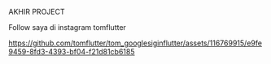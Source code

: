 AKHIR PROJECT 

Follow saya di instagram tomflutter



https://github.com/tomflutter/tom_googlesiginflutter/assets/116769915/e9fe9459-8fd3-4393-bf04-f21d81cb6185

